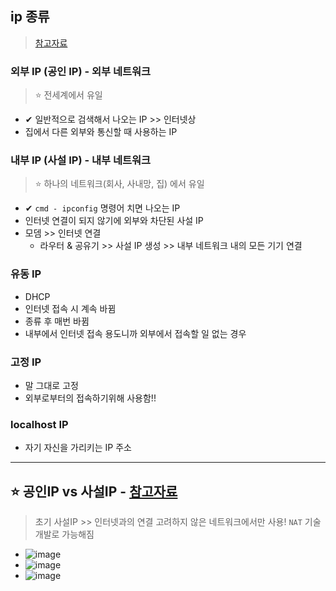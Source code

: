 ## ip 종류
> [참고자료](https://keykat7.blogspot.com/2020/06/network-ip-portforwarding.html)

### 외부 IP (공인 IP) - 외부 네트워크
> ⭐ 전세계에서 유일
- ✔ 일반적으로 검색해서 나오는 IP >> 인터넷상
- 집에서 다른 외부와 통신할 때 사용하는 IP 

### 내부 IP (사설 IP) - 내부 네트워크
> ⭐ 하나의 네트워크(회사, 사내망, 집) 에서 유일
- ✔ `cmd - ipconfig` 명령어 치면 나오는 IP
- 인터넷 연결이 되지 않기에 외부와 차단된 사설 IP
- 모뎀 >> 인터넷 연결
  - 라우터 & 공유기 >> 사설 IP 생성 >> 내부 네트워크 내의 모든 기기 연결

### 유동 IP
- DHCP
- 인터넷 접속 시 계속 바뀜
- 종류 후 매번 바뀜
- 내부에서 인터넷 접속 용도니까 외부에서 접속할 일 없는 경우

### 고정 IP
- 말 그대로 고정
- 외부로부터의 접속하기위해 사용함!!

### localhost IP
- 자기 자신을 가리키는 IP 주소

---
## ⭐ 공인IP vs 사설IP - [참고자료](https://better-together.tistory.com/124)
> 초기 사설IP >> 인터넷과의 연결 고려하지 않은 네트워크에서만 사용! `NAT` 기술 개발로 가능해짐
- ![image](https://user-images.githubusercontent.com/61215550/224219502-8c1a28a7-218e-4237-bea2-7800ef9f028b.png)
- ![image](https://user-images.githubusercontent.com/61215550/224219793-821c1581-d33b-4895-ad59-208906a7c725.png)
- ![image](https://user-images.githubusercontent.com/61215550/224220347-81a0b960-d183-4ae7-b19e-070db62e9e7c.png)
